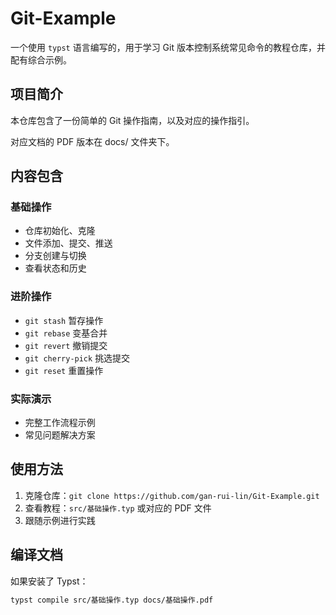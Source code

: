 # Git-Example

一个使用 `typst` 语言编写的，用于学习 Git 版本控制系统常见命令的教程仓库，并配有综合示例。

## 项目简介

本仓库包含了一份简单的 Git 操作指南，以及对应的操作指引。

对应文档的 PDF 版本在 docs/ 文件夹下。

## 内容包含

### 基础操作
- 仓库初始化、克隆
- 文件添加、提交、推送
- 分支创建与切换
- 查看状态和历史

### 进阶操作
- `git stash` 暂存操作
- `git rebase` 变基合并
- `git revert` 撤销提交
- `git cherry-pick` 挑选提交
- `git reset` 重置操作

### 实际演示
- 完整工作流程示例
- 常见问题解决方案

## 使用方法

1. 克隆仓库：`git clone https://github.com/gan-rui-lin/Git-Example.git`
2. 查看教程：`src/基础操作.typ` 或对应的 PDF 文件
3. 跟随示例进行实践

## 编译文档

如果安装了 Typst：
```bash
typst compile src/基础操作.typ docs/基础操作.pdf
```